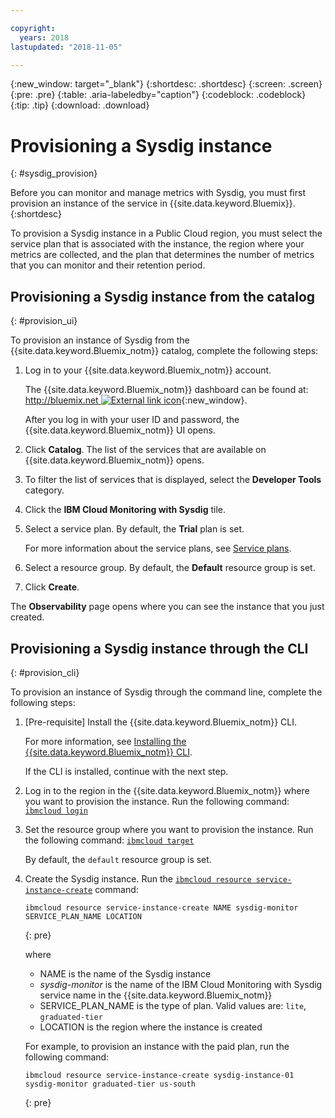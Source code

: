 ```yaml
---

copyright:
  years: 2018
lastupdated: "2018-11-05"

---
```


{:new_window: target="_blank"}
{:shortdesc: .shortdesc}
{:screen: .screen}
{:pre: .pre}
{:table: .aria-labeledby="caption"}
{:codeblock: .codeblock}
{:tip: .tip}
{:download: .download}

# Provisioning a Sysdig instance
{: #sysdig_provision}

Before you can monitor and manage metrics with Sysdig, you must first provision an instance of the service in {{site.data.keyword.Bluemix}}.
{:shortdesc}

To provision a Sysdig instance in a Public Cloud region, you must select the service plan that is associated with the instance, the region where your metrics are collected, and the plan that determines the number of metrics that you can monitor and their retention period.



## Provisioning a Sysdig instance from the catalog
{: #provision_ui}

To provision an instance of Sysdig from the {{site.data.keyword.Bluemix_notm}} catalog, complete the following steps:

1. Log in to your {{site.data.keyword.Bluemix_notm}} account.

    The {{site.data.keyword.Bluemix_notm}} dashboard can be found at: [http://bluemix.net ![External link icon](../../../icons/launch-glyph.svg "External link icon")](http://bluemix.net){:new_window}.

	After you log in with your user ID and password, the {{site.data.keyword.Bluemix_notm}} UI opens.

2. Click **Catalog**. The list of the services that are available on {{site.data.keyword.Bluemix_notm}} opens.

3. To filter the list of services that is displayed, select the **Developer Tools** category.

4. Click the **IBM Cloud Monitoring with Sysdig** tile.

5. Select a service plan. By default, the **Trial** plan is set.

    For more information about the service plans, see [Service plans](/docs/services/Monitoring-with-Sysdig/overview.html#pricing_plans).

6. Select a resource group. By default, the **Default** resource group is set.

7. Click **Create**.

The **Observability** page opens where you can see the instance that you just created.



## Provisioning a Sysdig instance through the CLI
{: #provision_cli}

To provision an instance of Sysdig through the command line, complete the following steps:

1. [Pre-requisite] Install the {{site.data.keyword.Bluemix_notm}} CLI.

   For more information, see [Installing the {{site.data.keyword.Bluemix_notm}} CLI](/docs/cli/index.html#overview).

   If the CLI is installed, continue with the next step.

2. Log in to the region in the {{site.data.keyword.Bluemix_notm}} where you want to provision the instance. Run the following command: [`ibmcloud login`](/docs/cli/reference/ibmcloud/bx_cli.html#ibmcloud_login)

3. Set the resource group where you want to provision the instance. Run the following command: [`ibmcloud target`](/docs/cli/reference/ibmcloud/bx_cli.html#ibmcloud_target)

    By default, the `default` resource group is set.

4. Create the Sysdig instance. Run the [`ibmcloud resource service-instance-create`](/docs/cli/reference/ibmcloud/cli_resource_group.html#ibmcloud_resource_service_instance_create) command:

    ```
    ibmcloud resource service-instance-create NAME sysdig-monitor SERVICE_PLAN_NAME LOCATION
    ```
    {: pre}

    where

    * NAME is the name of the Sysdig instance
    * *sysdig-monitor* is the name of the IBM Cloud Monitoring with Sysdig service name in the {{site.data.keyword.Bluemix_notm}}
    * SERVICE_PLAN_NAME is the type of plan. Valid values are: `lite`, `graduated-tier`
    * LOCATION is the region where the instance is created

    For example, to provision an instance with the paid plan, run the following command:

    ```
    ibmcloud resource service-instance-create sysdig-instance-01 sysdig-monitor graduated-tier us-south
    ```
    {: pre}

